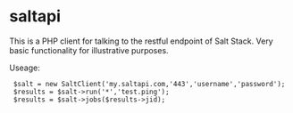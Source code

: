 saltapi
=======

This is a PHP client for talking to the restful endpoint of Salt Stack. Very basic functionality for illustrative purposes. 

Useage:

```
 $salt = new SaltClient('my.saltapi.com,'443','username','password');
 $results = $salt->run('*','test.ping');
 $results = $salt->jobs($results->jid);
```

